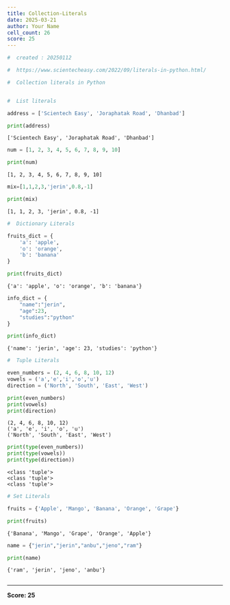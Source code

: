 ```yaml
---
title: Collection-Literals
date: 2025-03-21
author: Your Name
cell_count: 26
score: 25
---
```


```python
#  created : 20250112
```


```python
#  https://www.scientecheasy.com/2022/09/literals-in-python.html/
```


```python
#  Collection literals in Python
```


```python

```


```python
#  List literals

```


```python
address = ['Scientech Easy', 'Joraphatak Road', 'Dhanbad']

```


```python
print(address)
```

    ['Scientech Easy', 'Joraphatak Road', 'Dhanbad']



```python
num = [1, 2, 3, 4, 5, 6, 7, 8, 9, 10]
```


```python
print(num)
```

    [1, 2, 3, 4, 5, 6, 7, 8, 9, 10]



```python
mix=[1,1,2,3,'jerin',0.8,-1]
```


```python
print(mix)
```

    [1, 1, 2, 3, 'jerin', 0.8, -1]



```python
#  Dictionary Literals
```


```python
fruits_dict = {
    'a': 'apple',
    'o': 'orange',
    'b': 'banana'
}
```


```python
print(fruits_dict)
```

    {'a': 'apple', 'o': 'orange', 'b': 'banana'}



```python
info_dict = {
    "name":"jerin",
    "age":23,
    "studies":"python"
}
```


```python
print(info_dict)
```

    {'name': 'jerin', 'age': 23, 'studies': 'python'}



```python
#  Tuple Literals

```


```python
even_numbers = (2, 4, 6, 8, 10, 12)
vowels = ('a','e','i','o','u')
direction = ('North', 'South', 'East', 'West')

```


```python
print(even_numbers)
print(vowels)
print(direction)
```

    (2, 4, 6, 8, 10, 12)
    ('a', 'e', 'i', 'o', 'u')
    ('North', 'South', 'East', 'West')



```python
print(type(even_numbers))
print(type(vowels))
print(type(direction))
```

    <class 'tuple'>
    <class 'tuple'>
    <class 'tuple'>



```python
# Set Literals
```


```python
fruits = {'Apple', 'Mango', 'Banana', 'Orange', 'Grape'}

```


```python
print(fruits)
```

    {'Banana', 'Mango', 'Grape', 'Orange', 'Apple'}



```python
name = {"jerin","jerin","anbu","jeno","ram"}
```


```python
print(name)
```

    {'ram', 'jerin', 'jeno', 'anbu'}



```python

```


---
**Score: 25**